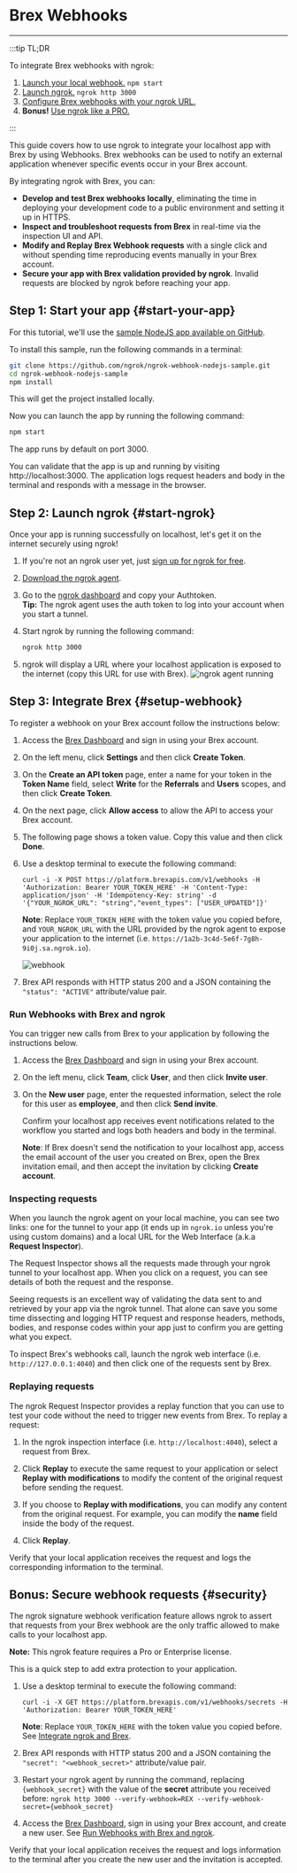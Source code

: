 # Brex Webhooks
------------

:::tip TL;DR

To integrate Brex webhooks with ngrok:
1. [Launch your local webhook.](#start-your-app) `npm start`
1. [Launch ngrok.](#start-ngrok) `ngrok http 3000`
1. [Configure Brex webhooks with your ngrok URL.](#setup-webhook)
1. **Bonus!** [Use ngrok like a PRO.](#security)

:::


This guide covers how to use ngrok to integrate your localhost app with Brex by using Webhooks.
Brex webhooks can be used to notify an external application whenever specific events occur in your Brex account. 

By integrating ngrok with Brex, you can:

- **Develop and test Brex webhooks locally**, eliminating the time in deploying your development code to a public environment and setting it up in HTTPS.
- **Inspect and troubleshoot requests from Brex** in real-time via the inspection UI and API.
- **Modify and Replay Brex Webhook requests** with a single click and without spending time reproducing events manually in your Brex account.
- **Secure your app with Brex validation provided by ngrok**. Invalid requests are blocked by ngrok before reaching your app.


## **Step 1**: Start your app {#start-your-app}

For this tutorial, we'll use the [sample NodeJS app available on GitHub](https://github.com/ngrok/ngrok-webhook-nodejs-sample). 

To install this sample, run the following commands in a terminal:

```bash
git clone https://github.com/ngrok/ngrok-webhook-nodejs-sample.git
cd ngrok-webhook-nodejs-sample
npm install
```

This will get the project installed locally.

Now you can launch the app by running the following command: 

```bash
npm start
```

The app runs by default on port 3000. 

You can validate that the app is up and running by visiting http://localhost:3000. The application logs request headers and body in the terminal and responds with a message in the browser.


## **Step 2**: Launch ngrok {#start-ngrok}

Once your app is running successfully on localhost, let's get it on the internet securely using ngrok! 

1. If you're not an ngrok user yet, just [sign up for ngrok for free](https://ngrok.com/signup).

1. [Download the ngrok agent](https://ngrok.com/download).

1. Go to the [ngrok dashboard](https://dashboard.ngrok.com) and copy your Authtoken. <br />
    **Tip:** The ngrok agent uses the auth token to log into your account when you start a tunnel.
    
1. Start ngrok by running the following command:
    ```bash
    ngrok http 3000
    ```

1. ngrok will display a URL where your localhost application is exposed to the internet (copy this URL for use with Brex).
    ![ngrok agent running](/img/integrations/launch_ngrok_tunnel.png)


## **Step 3**: Integrate Brex {#setup-webhook}

To register a webhook on your Brex account follow the instructions below:

1. Access the [Brex Dashboard](https://dashboard.brex.com) and sign in using your Brex account.

1. On the left menu, click **Settings** and then click **Create Token**.

1. On the **Create an API token** page, enter a name for your token in the **Token Name** field, select **Write** for the **Referrals** and **Users** scopes, and then click **Create Token**.

1. On the next page, click **Allow access** to allow the API to access your Brex account.

1. The following page shows a token value. Copy this value and then click **Done**.

1. Use a desktop terminal to execute the following command:
    ```
    curl -i -X POST https://platform.brexapis.com/v1/webhooks -H 'Authorization: Bearer YOUR_TOKEN_HERE' -H 'Content-Type: application/json' -H 'Idempotency-Key: string' -d '{"YOUR_NGROK_URL": "string","event_types": ["USER_UPDATED"]}'
    ```

    **Note**: Replace `YOUR_TOKEN_HERE` with the token value you copied before, and `YOUR_NGROK_URL` with the URL provided by the ngrok agent to expose your application to the internet (i.e. `https://1a2b-3c4d-5e6f-7g8h-9i0j.sa.ngrok.io`).

    ![webhook](img/ngrok_url_configuration_brex.png)

1. Brex API responds with HTTP status 200 and a JSON containing the `"status": "ACTIVE"` attribute/value pair.


### Run Webhooks with Brex and ngrok

You can trigger new calls from Brex to your application by following the instructions below.

1. Access the [Brex Dashboard](https://dashboard.brex.com) and sign in using your Brex account.

1. On the left menu, click **Team**, click **User**, and then click **Invite user**.

1. On the **New user** page, enter the requested information, select the role for this user as **employee**, and then click **Send invite**.

    Confirm your localhost app receives event notifications related to the workflow you started and logs both headers and body in the terminal.

    **Note**: If Brex doesn't send the notification to your localhost app, access the email account of the user you created on Brex, open the Brex invitation email, and then accept the invitation by clicking **Create account**.


### Inspecting requests

When you launch the ngrok agent on your local machine, you can see two links: one for the tunnel to your app (it ends up in `ngrok.io` unless you're using custom domains) and a local URL for the Web Interface (a.k.a **Request Inspector**).

The Request Inspector shows all the requests made through your ngrok tunnel to your localhost app. When you click on a request, you can see details of both the request and the response.

Seeing requests is an excellent way of validating the data sent to and retrieved by your app via the ngrok tunnel. That alone can save you some time dissecting and logging HTTP request and response headers, methods, bodies, and response codes within your app just to confirm you are getting what you expect.

To inspect Brex's webhooks call, launch the ngrok web interface (i.e. `http://127.0.0.1:4040`) and then click one of the requests sent by Brex.


### Replaying requests

The ngrok Request Inspector provides a replay function that you can use to test your code without the need to trigger new events from Brex. To replay a request:

1. In the ngrok inspection interface (i.e. `http://localhost:4040`), select a request from Brex.

1. Click **Replay** to execute the same request to your application or select **Replay with modifications** to modify the content of the original request before sending the request.

1. If you choose to **Replay with modifications**, you can modify any content from the original request. For example, you can modify the **name** field inside the body of the request.

1. Click **Replay**.

Verify that your local application receives the request and logs the corresponding information to the terminal.


## **Bonus**: Secure webhook requests {#security}

The ngrok signature webhook verification feature allows ngrok to assert that requests from your Brex webhook are the only traffic allowed to make calls to your localhost app.

**Note:** This ngrok feature requires a Pro or Enterprise license.

This is a quick step to add extra protection to your application.

1. Use a desktop terminal to execute the following command:
    ```
    curl -i -X GET https://platform.brexapis.com/v1/webhooks/secrets -H 'Authorization: Bearer YOUR_TOKEN_HERE'
    ```
    **Note**: Replace `YOUR_TOKEN_HERE` with the token value you copied before. See [Integrate ngrok and Brex](#setup-webhook).

1. Brex API responds with HTTP status 200 and a JSON containing the `"secret": "<webhook_secret>"` attribute/value pair.

1. Restart your ngrok agent by running the command, replacing `{webhook_secret}` with the value of the **secret** attribute you received before:
    `ngrok http 3000 --verify-webhook=REX --verify-webhook-secret={webhook_secret}`

1. Access the [Brex Dashboard](https://dashboard.brex.com), sign in using your Brex account, and create a new user. See [Run Webhooks with Brex and ngrok](#run-webhook).

Verify that your local application receives the request and logs information to the terminal after you create the new user and the invitation is accepted.



